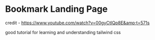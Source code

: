 # Bookmark Landing Page
credit - https://www.youtube.com/watch?v=00gyCtIQp8E&amp;t=571s

good tutorial for learning and understanding tailwind css
